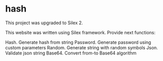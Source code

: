 # hash

This project was upgraded to Silex 2.
 
This website was written using Silex framework. Provide next functions:

Hash. Generate hash from string
Password. Generate password using custom parameters
Random. Generate string with random symbols
Json. Validate json string
Base64. Convert from-to Base64 algorithm



